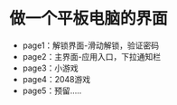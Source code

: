 # 做一个平板电脑的界面
- page1：解锁界面-滑动解锁，验证密码
- page2：主界面-应用入口，下拉通知栏
- page3：小游戏
- page4：2048游戏
- page5：预留.....

